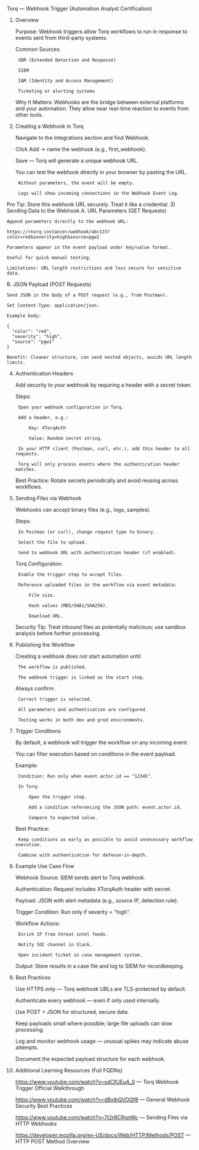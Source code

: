 Torq — Webhook Trigger (Automation Analyst Certification)
1) Overview

    Purpose: Webhook triggers allow Torq workflows to run in response to events sent from third-party systems.

    Common Sources:

        XDR (Extended Detection and Response)

        SIEM

        IAM (Identity and Access Management)

        Ticketing or alerting systems

    Why It Matters: Webhooks are the bridge between external platforms and your automation. They allow near real-time reaction to events from other tools.

2) Creating a Webhook in Torq

    Navigate to the Integrations section and find Webhook.

    Click Add → name the webhook (e.g., first_webhook).

    Save — Torq will generate a unique webhook URL.

    You can test the webhook directly in your browser by pasting the URL.

        Without parameters, the event will be empty.

        Logs will show incoming connections in the Webhook Event Log.

Pro Tip: Store this webhook URL securely. Treat it like a credential.
3) Sending Data to the Webhook
A. URL Parameters (GET Requests)

    Append parameters directly to the webhook URL:

    https://<torq-instance>/webhook/abc123?color=red&severity=high&source=pgw1

    Parameters appear in the event payload under key/value format.

    Useful for quick manual testing.

    Limitations: URL length restrictions and less secure for sensitive data.

B. JSON Payload (POST Requests)

    Send JSON in the body of a POST request (e.g., from Postman).

    Set Content-Type: application/json.

    Example body:

    {
      "color": "red",
      "severity": "high",
      "source": "pgw1"
    }

    Benefit: Cleaner structure, can send nested objects, avoids URL length limits.

4) Authentication Headers

    Add security to your webhook by requiring a header with a secret token.

    Steps:

        Open your webhook configuration in Torq.

        Add a header, e.g.:

            Key: XTorqAuth

            Value: Random secret string.

        In your HTTP client (Postman, curl, etc.), add this header to all requests.

        Torq will only process events where the authentication header matches.

    Best Practice: Rotate secrets periodically and avoid reusing across workflows.

5) Sending Files via Webhook

    Webhooks can accept binary files (e.g., logs, samples).

    Steps:

        In Postman (or curl), change request type to binary.

        Select the file to upload.

        Send to webhook URL with authentication header (if enabled).

    Torq Configuration:

        Enable the trigger step to accept files.

        Reference uploaded files in the workflow via event metadata:

            File size.

            Hash values (MD5/SHA1/SHA256).

            Download URL.

    Security Tip: Treat inbound files as potentially malicious; use sandbox analysis before further processing.

6) Publishing the Workflow

    Creating a webhook does not start automation until:

        The workflow is published.

        The webhook trigger is linked as the start step.

    Always confirm:

        Correct trigger is selected.

        All parameters and authentication are configured.

        Testing works in both dev and prod environments.

7) Trigger Conditions

    By default, a webhook will trigger the workflow on any incoming event.

    You can filter execution based on conditions in the event payload.

    Example:

        Condition: Run only when event.actor.id == "12345".

        In Torq:

            Open the trigger step.

            Add a condition referencing the JSON path: event.actor.id.

            Compare to expected value.

    Best Practice:

        Keep conditions as early as possible to avoid unnecessary workflow execution.

        Combine with authentication for defense-in-depth.

8) Example Use Case Flow

    Webhook Source: SIEM sends alert to Torq webhook.

    Authentication: Request includes XTorqAuth header with secret.

    Payload: JSON with alert metadata (e.g., source IP, detection rule).

    Trigger Condition: Run only if severity = "high".

    Workflow Actions:

        Enrich IP from threat intel feeds.

        Notify SOC channel in Slack.

        Open incident ticket in case management system.

    Output: Store results in a case file and log to SIEM for recordkeeping.

9) Best Practices

    Use HTTPS only — Torq webhook URLs are TLS-protected by default.

    Authenticate every webhook — even if only used internally.

    Use POST + JSON for structured, secure data.

    Keep payloads small where possible; large file uploads can slow processing.

    Log and monitor webhook usage — unusual spikes may indicate abuse attempts.

    Document the expected payload structure for each webhook.

10) Additional Learning Resources (Full FQDNs)

    https://www.youtube.com/watch?v=sdCIfJEuA_0 — Torq Webhook Trigger Official Walkthrough

    https://www.youtube.com/watch?v=dBxlbQVDQf8 — General Webhook Security Best Practices

    https://www.youtube.com/watch?v=7t2rRCRgnWc — Sending Files via HTTP Webhooks

    https://developer.mozilla.org/en-US/docs/Web/HTTP/Methods/POST — HTTP POST Method Overview